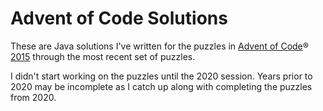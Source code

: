# Advent of Code Solutions
These are Java solutions I've written for the puzzles in [Advent of Code](https://adventofcode.com)&reg; 
[2015](https://adventofcode.com/2015) through the most recent set of puzzles.

I didn't start working on the puzzles until the 2020 session. Years prior to 2020 may be
incomplete as I catch up along with completing the puzzles from 2020.